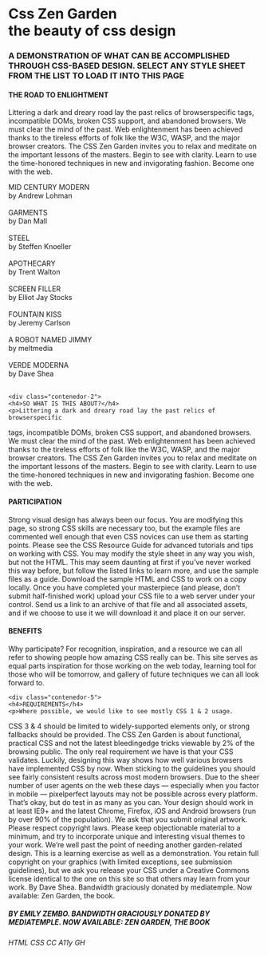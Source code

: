 <!DOCTYPE html>
<html>
<head>
  <title>Css zen garden</title>
 <link href="https://fonts.googleapis.com/css?family=Lora|Montserrat" rel="stylesheet">
  <link rel="stylesheet" type="text/css" href="style.css">
</head>
<body>

  <div class="header">
    <div id="contenedor">
      <h1>Css Zen Garden<br/> <span class="subtitulo">the beauty of css design</span></h1>
    </div>
  </div>

  <div class="preamble">
    <h3>A DEMONSTRATION OF WHAT CAN BE ACCOMPLISHED<br/>
THROUGH CSS-BASED DESIGN. SELECT ANY STYLE SHEET<br/>
FROM THE LIST TO LOAD IT INTO THIS PAGE</h3>
  </div>
<div class="contenedor-mayor">
  <div class="contenedor-1">
    <h4>THE ROAD TO ENLIGHTMENT</h4>
    <p>Littering a dark and dreary road lay the past relics of browserspecific
tags, incompatible DOMs, broken CSS support, and
abandoned browsers.
We must clear the mind of the past. Web enlightenment has
been achieved thanks to the tireless efforts of folk like the W3C,
WASP, and the major browser creators.
The CSS Zen Garden invites you to relax and meditate on the
important lessons of the masters. Begin to see with clarity. Learn
to use the time-honored techniques in new and invigorating
fashion. Become one with the web.</p>
  </div>
  <div class="detalle">
    MID CENTURY MODERN <br/>
by Andrew Lohman <br/> <br/>
GARMENTS <br/>
by Dan Mall <br/> <br/>
STEEL <br/>
by Steffen Knoeller <br/> <br/>
APOTHECARY <br/>
by Trent Walton <br/> <br/>
SCREEN FILLER <br/>
by Elliot Jay Stocks <br/> <br/>
FOUNTAIN KISS <br/>
by Jeremy Carlson <br/> <br/>
A ROBOT NAMED JIMMY <br/>
by meltmedia <br/> <br/>
VERDE MODERNA <br/>
        by Dave Shea <br/> <br/>
  </div>
  
  

    <div class="contenedor-2">
    <h4>SO WHAT IS THIS ABOUT?</h4>
    <p>Littering a dark and dreary road lay the past relics of browserspecific
tags, incompatible DOMs, broken CSS support, and
abandoned browsers.
We must clear the mind of the past. Web enlightenment has
been achieved thanks to the tireless efforts of folk like the W3C,
WASP, and the major browser creators.
The CSS Zen Garden invites you to relax and meditate on the
important lessons of the masters. Begin to see with clarity. Learn
to use the time-honored techniques in new and invigorating
fashion. Become one with the web.</p>
  </div>
  
  <div class="contenedor-3">
    <h4>PARTICIPATION</h4>
    <p>Strong visual design has always been our focus. You are
modifying this page, so strong CSS skills are necessary too, but
the example files are commented well enough that even CSS
novices can use them as starting points. Please see the CSS
Resource Guide for advanced tutorials and tips on working with
CSS.
You may modify the style sheet in any way you wish, but not the
HTML. This may seem daunting at first if you’ve never worked
this way before, but follow the listed links to learn more, and use
the sample files as a guide.
Download the sample HTML and CSS to work on a copy locally.
Once you have completed your masterpiece (and please, don’t
submit half-finished work) upload your CSS file to a web server
under your control. Send us a link to an archive of that file
and all associated assets, and if we choose to use it we will
download it and place it on our server.</p>
  </div>
  
  <div class="contenedor-4">
    <h4> BENEFITS</h4>
    <p>Why participate? For recognition, inspiration, and a resource we
can all refer to showing people how amazing CSS really can be.
This site serves as equal parts inspiration for those working on
the web today, learning tool for those who will be tomorrow,
and gallery of future techniques we can all look forward to.</p>
  </div>
  
    <div class="contenedor-5">
    <h4>REQUIREMENTS</h4>
    <p>Where possible, we would like to see mostly CSS 1 & 2 usage.
CSS 3 & 4 should be limited to widely-supported elements only,
or strong fallbacks should be provided. The CSS Zen Garden
is about functional, practical CSS and not the latest bleedingedge
tricks viewable by 2% of the browsing public. The only real
requirement we have is that your CSS validates.
Luckily, designing this way shows how well various browsers
have implemented CSS by now. When sticking to the guidelines
you should see fairly consistent results across most modern
browsers. Due to the sheer number of user agents on the web
these days — especially when you factor in mobile — pixelperfect
layouts may not be possible across every platform. That’s
okay, but do test in as many as you can. Your design should
work in at least IE9+ and the latest Chrome, Firefox, iOS and
Android browsers (run by over 90% of the population).
We ask that you submit original artwork. Please respect
copyright laws. Please keep objectionable material to a
minimum, and try to incorporate unique and interesting visual
themes to your work. We’re well past the point of needing
another garden-related design.
This is a learning exercise as well as a demonstration. You retain
full copyright on your graphics (with limited exceptions, see
submission guidelines), but we ask you release your CSS under
a Creative Commons license identical to the one on this site so
that others may learn from your work.
By Dave Shea. Bandwidth graciously donated by mediatemple.
Now available: Zen Garden, the book.</p>
  </div>
  
  <div class="contenedor-6">
    <h5>BY EMILY ZEMBO. BANDWIDTH GRACIOUSLY DONATED BY
MEDIATEMPLE. NOW AVAILABLE: ZEN GARDEN, THE BOOK</h5>
   
  </div>
  
  <div class="footer">
    <div id="footer-text">
     <h6>HTML CSS CC A11y GH</h6>
    </div>
  </div>
    
  
</body>

</html>